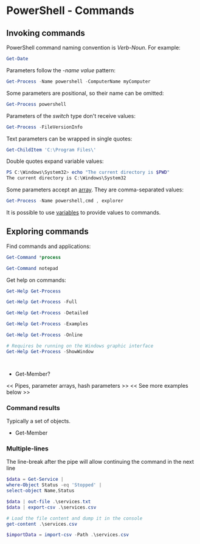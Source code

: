 # PowerShell - Commands

## Invoking commands

PowerShell command naming convention is _Verb_-_Noun_. For example:

``` PowerShell
Get-Date
``` 

Parameters follow the -_name_ _value_ pattern:

``` PowerShell
Get-Process -Name powershell -ComputerName myComputer
``` 

Some parameters are positional, so their name can be omitted:

``` PowerShell
Get-Process powershell
``` 

Parameters of the _switch_ type don't receive values:

``` PowerShell
Get-Process -FileVersionInfo
``` 

Text parameters can be wrapped in single quotes:

``` PowerShell
Get-ChildItem 'C:\Program Files\'
``` 

Double quotes expand variable values:

``` PowerShell
PS C:\Windows\System32> echo "The current directory is $PWD"
The current directory is C:\Windows\System32
``` 

Some parameters accept an [array](./variable.md#arrays). They are comma-separated values:

``` PowerShell
Get-Process -Name powershell,cmd , explorer
``` 

It is possible to use [variables](./variable.md) to provide values to commands.

## Exploring commands

Find commands and applications:

``` PowerShell
Get-Command *process

Get-Command notepad
``` 

Get help on commands:

``` PowerShell
Get-Help Get-Process

Get-Help Get-Process -Full

Get-Help Get-Process -Detailed

Get-Help Get-Process -Examples

Get-Help Get-Process -Online

# Requires be running on the Windows graphic interface
Get-Help Get-Process -ShowWindow
``` 

``` PowerShell
``` 

``` PowerShell
``` 



* Get-Member?



<< Pipes, parameter arrays, hash parameters >>
<< See more examples below >>

### Command results

Typically a set of objects.

* Get-Member

### Multiple-lines

The line-break after the pipe will allow continuing the command in the next line

``` PowerShell
$data = Get-Service |
where-Object Status -eq 'Stopped' |
select-object Name,Status

$data | out-file .\services.txt
$data | export-csv .\services.csv

# Load the file content and dump it in the console
get-content .\services.csv

$importData = import-csv -Path .\services.csv

```

